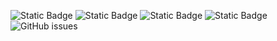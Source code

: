 ![Static Badge](https://img.shields.io/badge/blacklists-60-000000) ![Static Badge](https://img.shields.io/badge/blacklisted-2951956-cc0000) ![Static Badge](https://img.shields.io/badge/whitelisted-2242-00CC00) ![Static Badge](https://img.shields.io/badge/streaming_blacklist-28106-000000) ![GitHub issues](https://img.shields.io/github/issues/fabriziosalmi/blacklists)
